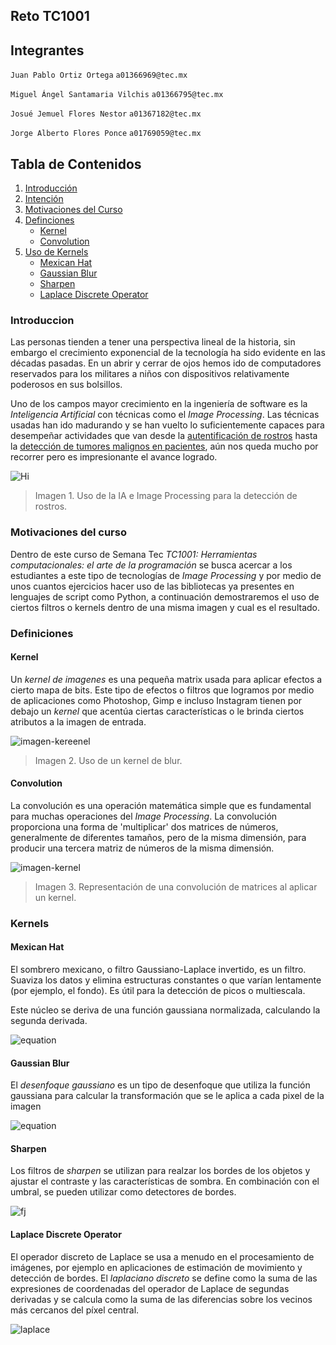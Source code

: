 ## Reto TC1001
## Integrantes

`Juan Pablo Ortiz Ortega`
`a01366969@tec.mx`

`Miguel Ángel Santamaria Vilchis`
`a01366795@tec.mx`

`Josué Jemuel Flores Nestor`
`a01367182@tec.mx`

`Jorge Alberto Flores Ponce`
`a01769059@tec.mx`



## Tabla de Contenidos

1. [Introducción](#Introduccion)
2. [Intención](#Intencion)
3. [Motivaciones del Curso](#Motivaciones)
4. [Definciones](#Definiciones)
   - [Kernel](#Kernel)
   - [Convolution](#Convolution)
6. [Uso de Kernels](#Uso-de-Kernels)
   - [Mexican Hat](#Mexican-Hat)
   - [Gaussian Blur](#Gaussian-Blur)
   - [Sharpen](#Sharpen)
   - [Laplace Discrete Operator](#Laplace-Discrete-Operator)


### Introduccion

Las personas tienden a tener una perspectiva lineal de la historia, sin embargo el crecimiento exponencial de la tecnología ha sido evidente en las décadas pasadas. En un abrir y cerrar de ojos hemos ido de computadores reservados para los militares a niños con dispositivos relativamente poderosos en sus bolsillos. 

Uno de los campos mayor crecimiento en la ingeniería de software es la _Inteligencia Artificial_ con técnicas como el _Image Processing_. Las técnicas usadas han ido madurando y se han vuelto lo suficientemente capaces para desempeñar actividades que van desde la [autentificación de rostros](https://www.cnet.com/news/politics/in-china-facial-recognition-public-shaming-and-control-go-hand-in-hand/) hasta la [detección de tumores malignos en pacientes](https://www.nature.com/articles/d41586-020-03157-9), aún nos queda mucho por recorrer pero es impresionante el avance logrado.

![Hi](https://miro.medium.com/max/503/1*hqbYnsyjfRcceQqrR_HOyA.jpeg)

> Imagen 1. Uso de la IA e Image Processing para la detección de rostros.


### Motivaciones del curso
Dentro de este curso de Semana Tec *TC1001: Herramientas computacionales: el arte de la programación* se busca acercar a los estudiantes a este tipo de tecnologías de _Image Processing_ y por medio de unos cuantos ejercicios hacer uso de las bibliotecas ya presentes en lenguajes de script como Python, a continuación demostraremos el uso de ciertos filtros o kernels dentro de una misma imagen y cual es el resultado.

### Definiciones

#### Kernel 
Un *kernel de imagenes* es una pequeña matrix usada para aplicar efectos a cierto mapa de bits. Este tipo de efectos o filtros que logramos por medio de aplicaciones como Photoshop, Gimp e incluso Instagram tienen por debajo un *kernel* que acentúa ciertas características o le brinda ciertos atributos a la imagen de entrada.

![imagen-kereenel](https://muthu.co/wp-content/uploads/2019/08/gaussian.png)
> Imagen 2. Uso de un kernel de blur.

#### Convolution
La convolución es una operación matemática simple que es fundamental para muchas operaciones del _Image Processing_. La convolución proporciona una forma de 'multiplicar' dos matrices de números, generalmente de diferentes tamaños, pero de la misma dimensión, para producir una tercera matriz de números de la misma dimensión.


![imagen-kernel](https://miro.medium.com/max/1010/1*jIv2CLxdXsxvx60Urc11Tw.png)
> Imagen 3. Representación de una convolución de matrices al aplicar un kernel.

### Kernels
#### Mexican Hat
El sombrero mexicano, o filtro Gaussiano-Laplace invertido, es un filtro. Suaviza los datos y elimina estructuras constantes o que varían lentamente (por ejemplo, el fondo). Es útil para la detección de picos o multiescala.

Este núcleo se deriva de una función gaussiana normalizada, calculando la segunda derivada.

![equation](https://wikimedia.org/api/rest_v1/media/math/render/svg/7b49f9d3dd22b89089086f95782e6eb4355a537a)

#### Gaussian Blur

El *desenfoque gaussiano* es un tipo de desenfoque que utiliza la función gaussiana para calcular la transformación que se le aplica a cada pixel de la imagen

![equation](https://wikimedia.org/api/rest_v1/media/math/render/svg/6717136818f2166eba2db0cfc915d732add9c64f)


#### Sharpen
Los filtros de *sharpen* se utilizan para realzar los bordes de los objetos y ajustar el contraste y las características de sombra. En combinación con el umbral, se pueden utilizar como detectores de bordes.

![fj](https://wikimedia.org/api/rest_v1/media/math/render/svg/beb8b9a493e8b9cf5deccd61bd845a59ea2e62cc)


#### Laplace Discrete Operator
El operador discreto de Laplace se usa a menudo en el procesamiento de imágenes, por ejemplo en aplicaciones de estimación de movimiento y detección de bordes. El *laplaciano discreto* se define como la suma de las expresiones de coordenadas del operador de Laplace de segundas derivadas y se calcula como la suma de las diferencias sobre los vecinos más cercanos del píxel central.

![laplace](https://wikimedia.org/api/rest_v1/media/math/render/svg/a80b8e15783ab0ab2c7ec21f4c2a3e13b496d12a)




